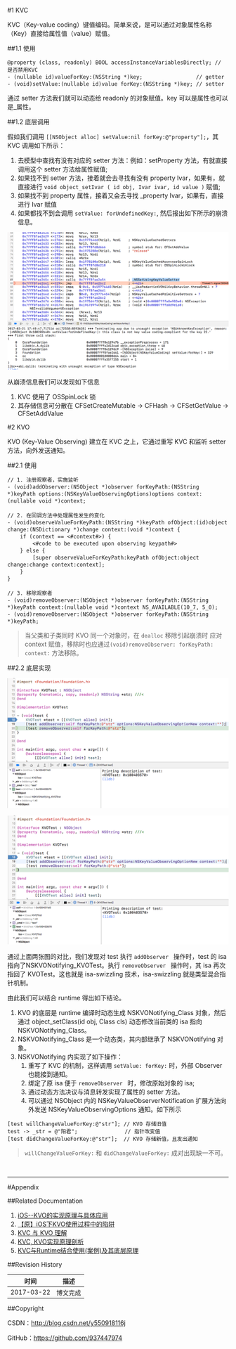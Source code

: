 #1 KVC

KVC（Key-value coding）键值编码。简单来说，是可以通过对象属性名称（Key）直接给属性值（value）赋值。

##1.1 使用

```objc
@property (class, readonly) BOOL accessInstanceVariablesDirectly; // 是否禁用KVC
- (nullable id)valueForKey:(NSString *)key;                 // getter
- (void)setValue:(nullable id)value forKey:(NSString *)key; // setter
```

通过 setter 方法我们就可以动态给 readonly 的对象赋值。key 可以是属性也可以是_属性。

##1.2 底层调用

假如我们调用 `[[NSObject alloc] setValue:nil forKey:@"property"];`，其 KVC 调用如下所示：

1. 去模型中查找有没有对应的 setter 方法：例如：setProperty 方法，有就直接调用这个 setter 方法给属性赋值;
2. 如果找不到 setter 方法，接着就会去寻找有没有 property Ivar，如果有，就直接进行 `void object_setIvar ( id obj, Ivar ivar, id value )` 赋值;
3. 如果找不到 property 属性，接着又会去寻找 _property Ivar，如果有，直接进行 Ivar 赋值
4. 如果都找不到会调用 `setValue: forUndefinedKey:`, 然后报出如下所示的崩溃信息。

![](https://raw.githubusercontent.com/937447974/Blog/master/Resources/2017032101.png)

从崩溃信息我们可以发现如下信息

1. KVC 使用了 OSSpinLock 锁
2. 其存储信息可分散在 CFSetCreateMutable -> CFHash -> CFSetGetValue -> CFSetAddValue

#2 KVO

KVO (Key-Value Observing) 建立在 KVC 之上，它通过重写 KVC 和监听 setter 方法，向外发送通知。

##2.1 使用

```objc
// 1. 注册观察者，实施监听
- (void)addObserver:(NSObject *)observer forKeyPath:(NSString *)keyPath options:(NSKeyValueObservingOptions)options context:(nullable void *)context;

// 2. 在回调方法中处理属性发生的变化
- (void)observeValueForKeyPath:(NSString *)keyPath ofObject:(id)object change:(NSDictionary *)change context:(void *)context {
    if (context == <#context#>) {
        <#code to be executed upon observing keypath#>
    } else {
        [super observeValueForKeyPath:keyPath ofObject:object change:change context:context];
    }
}

// 3. 移除观察者
- (void)removeObserver:(NSObject *)observer forKeyPath:(NSString *)keyPath context:(nullable void *)context NS_AVAILABLE(10_7, 5_0);
- (void)removeObserver:(NSObject *)observer forKeyPath:(NSString *)keyPath;
```

> 当父类和子类同时 KVO 同一个对象时，在 `dealloc` 移除引起崩溃时 应对 context 赋值，移除时也应通过`(void)removeObserver: forKeyPath: context:` 方法移除。

##2.2 底层实现

![](https://raw.githubusercontent.com/937447974/Blog/master/Resources/2017032201.png)

![](https://raw.githubusercontent.com/937447974/Blog/master/Resources/2017032202.png)

通过上面两张图的对比，我们发现对 test 执行 `addObserver ` 操作时，test 的 isa 指向了NSKVONotifying_KVOTest。执行 `removeObserver ` 操作时，其 isa 再次指回了 KVOTest。这也就是 isa-swizzling 技术，isa-swizzling 就是类型混合指针机制。

由此我们可以结合 runtime 得出如下结论。

1. KVO 的底层是 runtime 编译时动态生成 NSKVONotifying_Class 对象，然后通过 object_setClass(id obj, Class cls) 动态修改当前类的 isa 指向 NSKVONotifying_Class。
2. NSKVONotifying_Class 是一个动态类，其内部继承了 NSKVONotifying 对象。
3. NSKVONotifying 内实现了如下操作：
	1. 重写了 KVC 的机制，这样调用 `setValue: forKey:` 时，外部 Observer 也能接到通知。
	2. 绑定了原 isa 便于 `removeObserver ` 时，修改原始对象的 isa; 
	3. 通过动态方法决议与消息转发实现了属性的 setter 方法。
	4. 可以通过 NSObject 内的 NSKeyValueObserverNotification 扩展方法向外发送 NSKeyValueObservingOptions 通知。如下所示
	
```objc
[test willChangeValueForKey:@"str"]; // KVO 存储旧值
test -> _str = @"阳君";               // 指针改变值
[test didChangeValueForKey:@"str"];  // KVO 存储新值，且发出通知
``` 

> `willChangeValueForKey:` 和 `didChangeValueForKey:` 成对出现缺一不可。

&#160;

----------

#Appendix

##Related Documentation

1. [iOS--KVO的实现原理与具体应用](http://www.cnblogs.com/azuo/p/5442319.html)
2. [【原】iOS下KVO使用过程中的陷阱](http://www.cnblogs.com/wengzilin/p/4346775.html)
3. [KVC 与 KVO 理解](https://magicalboy.com/kvc_and_kvo/)
4. [KVC, KVO实现原理剖析](http://www.jianshu.com/p/37a92141077e)
5. [KVC与Runtime结合使用(案例)及其底层原理](http://www.cnblogs.com/junhuawang/p/5802516.html)

##Revision History

| 时间 | 描述 |
| ---- | ---- |
| 2017-03-22 | 博文完成 |

##Copyright

CSDN：http://blog.csdn.net/y550918116j

GitHub：https://github.com/937447974